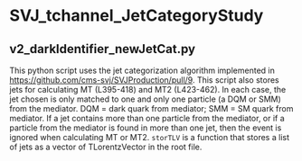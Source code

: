 # SVJ_tchannel_JetCategoryStudy

## v2_darkIdentifier_newJetCat.py
This python script uses the jet categorization algorithm implemented in https://github.com/cms-svj/SVJProduction/pull/9.
This script also stores jets for calculating MT (L395-418) and MT2 (L423-462).
In each case, the jet chosen is only matched to one and only one particle (a DQM or SMM) from the mediator.
DQM = dark quark from mediator; SMM = SM quark from mediator.
If a jet contains more than one particle from the mediator, or if a particle from the mediator is found in more than one jet, then the event is ignored when calculating MT or MT2.
`storTLV` is a function that stores a list of jets as a vector of TLorentzVector in the root file.
